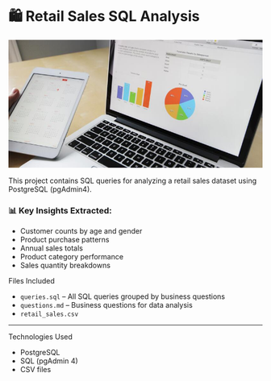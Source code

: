 # 🛍️ Retail Sales SQL Analysis

![Preview](https://github.com/Swiss111/Retail-sales-SQL-analysis/blob/39a7671784cb8141b6d8e738c751460f1f81de71/retail%20cover.jpg)

This project contains SQL queries for analyzing a retail sales dataset using PostgreSQL (pgAdmin4).

### 📊 Key Insights Extracted:
- Customer counts by age and gender
- Product purchase patterns
- Annual sales totals
- Product category performance
- Sales quantity breakdowns

Files Included
- `queries.sql` – All SQL queries grouped by business questions
- `questions.md` – Business questions for data analysis
- `retail_sales.csv` 

---

Technologies Used
- PostgreSQL
- SQL (pgAdmin 4)
- CSV files
